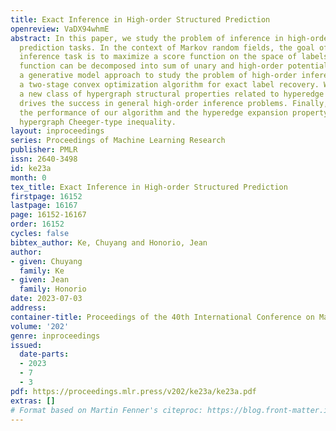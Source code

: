 ```yaml
---
title: Exact Inference in High-order Structured Prediction
openreview: VaDX94whmE
abstract: In this paper, we study the problem of inference in high-order structured
  prediction tasks. In the context of Markov random fields, the goal of a high-order
  inference task is to maximize a score function on the space of labels, and the score
  function can be decomposed into sum of unary and high-order potentials. We apply
  a generative model approach to study the problem of high-order inference, and provide
  a two-stage convex optimization algorithm for exact label recovery. We also provide
  a new class of hypergraph structural properties related to hyperedge expansion that
  drives the success in general high-order inference problems. Finally, we connect
  the performance of our algorithm and the hyperedge expansion property using a novel
  hypergraph Cheeger-type inequality.
layout: inproceedings
series: Proceedings of Machine Learning Research
publisher: PMLR
issn: 2640-3498
id: ke23a
month: 0
tex_title: Exact Inference in High-order Structured Prediction
firstpage: 16152
lastpage: 16167
page: 16152-16167
order: 16152
cycles: false
bibtex_author: Ke, Chuyang and Honorio, Jean
author:
- given: Chuyang
  family: Ke
- given: Jean
  family: Honorio
date: 2023-07-03
address: 
container-title: Proceedings of the 40th International Conference on Machine Learning
volume: '202'
genre: inproceedings
issued:
  date-parts:
  - 2023
  - 7
  - 3
pdf: https://proceedings.mlr.press/v202/ke23a/ke23a.pdf
extras: []
# Format based on Martin Fenner's citeproc: https://blog.front-matter.io/posts/citeproc-yaml-for-bibliographies/
---
```

